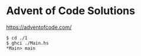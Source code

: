 # Advent of Code Solutions

https://adventofcode.com/

```shell
$ cd ./1
$ ghci ./Main.hs
*Main> main
```
